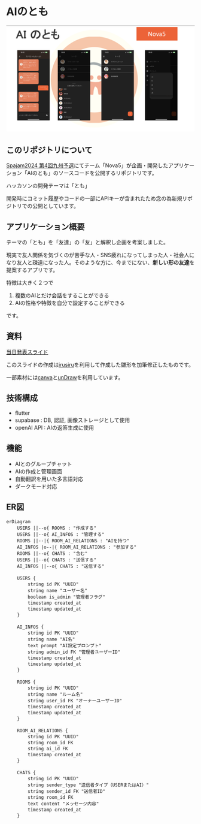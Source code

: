 # AIのとも
![スライド](./_src/img.png)
## このリポジトリについて
[Spajam2024 第4回九州予選](https://spajam.jp/)にてチーム「Nova5」が企画・開発したアプリケーション「AIのとも」のソースコードを公開するリポジトリです。

ハッカソンの開発テーマは「とも」

開発時にコミット履歴やコードの一部にAPIキーが含まれたため念の為新規リポジトリでの公開としています。

## アプリケーション概要

テーマの「とも」を「友達」の「友」と解釈し企画を考案しました。

現実で友人関係を気づくのが苦手な人・SNS疲れになってしまった人・社会人になり友人と疎遠になった人。そのような方に、今までにない、**新しい形の友達**を提案するアプリです。

特徴は大きく２つで
1. 複数のAIとだけ会話をすることができる
2. AIの性格や特徴を自分で設定することができる

です。


## 資料

[当日発表スライド](https://drive.google.com/file/d/1j7q1XPtnWSwX1kKWIUGfTk2wkzQ2UUOJ/view?usp=sharing)

このスライドの作成は[irusiru](https://irusiru.jp/)を利用して作成した雛形を加筆修正したものです。

一部素材には[canva](https://www.canva.com/)と[unDraw](https://undraw.co/)を利用しています。


## 技術構成
- flutter
- supabase : DB, 認証, 画像ストレージとして使用
- openAI API : AIの返答生成に使用

## 機能
- AIとのグループチャット
- AIの作成と管理画面
- 自動翻訳を用いた多言語対応
- ダークモード対応

## ER図
```mermaid
erDiagram
    USERS ||--o{ ROOMS : "作成する"
    USERS ||--o{ AI_INFOS : "管理する"
    ROOMS ||--|{ ROOM_AI_RELATIONS : "AIを持つ"
    AI_INFOS |o--|{ ROOM_AI_RELATIONS : "参加する"
    ROOMS ||--o{ CHATS : "含む"
    USERS ||--o{ CHATS : "送信する"
    AI_INFOS ||--o{ CHATS : "送信する"

    USERS {
        string id PK "UUID"
        string name "ユーザー名"
        boolean is_admin "管理者フラグ"
        timestamp created_at
        timestamp updated_at
    }

    AI_INFOS {
        string id PK "UUID"
        string name "AI名"
        text prompt "AI設定プロンプト"
        string admin_id FK "管理者ユーザーID"
        timestamp created_at
        timestamp updated_at
    }

    ROOMS {
        string id PK "UUID"
        string name "ルーム名"
        string user_id FK "オーナーユーザーID"
        timestamp created_at
        timestamp updated_at
    }

    ROOM_AI_RELATIONS {
        string id PK "UUID"
        string room_id FK
        string ai_id FK
        timestamp created_at
    }

    CHATS {
        string id PK "UUID"
        string sender_type "送信者タイプ（USERまたはAI）"
        string sender_id FK "送信者ID"
        string room_id FK
        text content "メッセージ内容"
        timestamp created_at
    }
```


